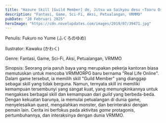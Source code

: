 ```yaml
---
title: "Hazure Skill [Guild Member] de, Jitsu wa Saikyou desu ~Toaru Ossan no VRMMO Katsudouki~ Bahasa Indonesia"
description: "Fantasi, Game, Sci-Fi, Aksi, Petualangan, VRMMO"
pubDate: "28 Februari 2025"
heroImage: "https://cdn.novelupdates.com/images/2019/07/39471.jpg"
---
```


Penulis: Fukuro no Yume (ふくろのゆめ)

Ilustrator: Kawaku (かわく)

Genre: Fantasi, Game, Sci-Fi, Aksi, Petualangan, VRMMO

Sinopsis: Seorang pria paruh baya yang merupakan pekerja kantoran biasa memutuskan untuk mencoba VRMMORPG baru bernama "Real Life Online". Dalam game tersebut, ia memilih skill "Guild Member" yang dianggap sebagai skill yang tidak berguna. Namun, ternyata skill ini memiliki kemampuan tersembunyi yang sangat kuat, yang memungkinkannya untuk mengakses berbagai skill dan kemampuan dari *guild* yang berbeda-beda. Dengan kekuatan barunya, ia memulai petualangan di dunia game, menyelesaikan quest, mengalahkan monster, dan berinteraksi dengan pemain lain. Cerita ini berfokus pada aktivitas *game* protagonis, pertumbuhannya, dan interaksinya dengan dunia VRMMO.
